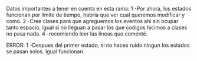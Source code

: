 Datos importantes a tener en cuenta en esta rama:
1 -Por ahora, los estados funcionan por limite de tiempo, habria que ver cual queremos modificar y como.
2 -Cree clases para que agreguemos los eventos ahí sin ocupar tanto espacio, igual si no lleguan a pasar los que codigos hicimos a clases no pasa nada.
4 -recomiendo leer las lineas que comenté.

ERROR:
1 -Despues del primer estado, si no haces ruido ningun los estados se pasan solos. Igual funcionan.
